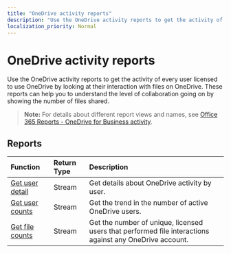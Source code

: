 ```yaml
---
title: "OneDrive activity reports"
description: "Use the OneDrive activity reports to get the activity of every user licensed to use OneDrive by looking at their interaction with files on OneDrive. These reports can help you to understand the level of collaboration going on by showing the number of files shared."
localization_priority: Normal
---
```


# OneDrive activity reports

Use the OneDrive activity reports to get the activity of every user licensed to use OneDrive by looking at their interaction with files on OneDrive. These reports can help you to understand the level of collaboration going on by showing the number of files shared.

> **Note:** For details about different report views and names, see [Office 365 Reports - OneDrive for Business activity](https://support.office.com/client/OneDrive-for-Business-user-activity-8bbe4bf8-221b-46d6-99a5-2fb3c8ef9353).

## Reports

| Function                                 | Return Type | Description                              |
| :--------------------------------------- | :---------- | :--------------------------------------- |
| [Get user detail](../api/reportroot-getonedriveactivityuserdetail.md) | Stream      | Get details about OneDrive activity by user. |
| [Get user counts](../api/reportroot-getonedriveactivityusercounts.md) | Stream      | Get the trend in the number of active OneDrive users. |
| [Get file counts](../api/reportroot-getonedriveactivityfilecounts.md) | Stream      | Get the number of unique, licensed users that performed file interactions against any OneDrive account. |

